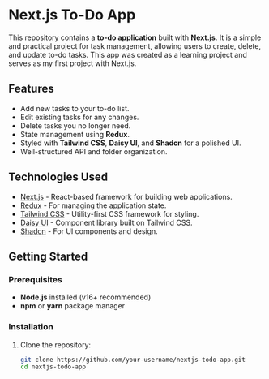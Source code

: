 # Next.js To-Do App

This repository contains a **to-do application** built with **Next.js**. It is a simple and practical project for task management, allowing users to create, delete, and update to-do tasks. This app was created as a learning project and serves as my first project with Next.js.

## Features

- Add new tasks to your to-do list.
- Edit existing tasks for any changes.
- Delete tasks you no longer need.
- State management using **Redux**.
- Styled with **Tailwind CSS**, **Daisy UI**, and **Shadcn** for a polished UI.
- Well-structured API and folder organization.

## Technologies Used

- [Next.js](https://nextjs.org/) - React-based framework for building web applications.
- [Redux](https://redux.js.org/) - For managing the application state.
- [Tailwind CSS](https://tailwindcss.com/) - Utility-first CSS framework for styling.
- [Daisy UI](https://daisyui.com/) - Component library built on Tailwind CSS.
- [Shadcn](https://shadcn.dev/) - For UI components and design.

## Getting Started

### Prerequisites

- **Node.js** installed (v16+ recommended)
- **npm** or **yarn** package manager

### Installation

1. Clone the repository:

   ```bash
   git clone https://github.com/your-username/nextjs-todo-app.git
   cd nextjs-todo-app
